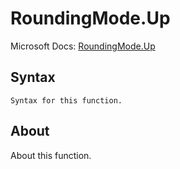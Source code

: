 ---
---

# RoundingMode.Up

Microsoft Docs: [RoundingMode.Up](https://docs.microsoft.com/en-us/powerquery-m/roundingmode-up)

## Syntax

```
Syntax for this function.
```

## About

About this function.

